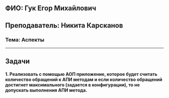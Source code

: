 ## ФИО: Гук Егор Михайлович
## Преподаватель: Никита Карсканов

### Тема: Аспекты

---

## Задачи

#### 1. Реализовать с помощью АОП приложение, которое будет считать количество обращений к АПИ методам и если количество обращений достигнет максимального (задается в конфигурации), то не допускать выполнения АПИ метода.